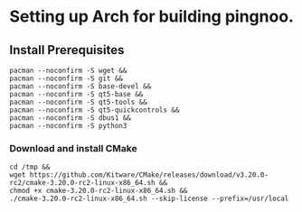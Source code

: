 # Setting up Arch for building pingnoo.

## Install Prerequisites
```
pacman --noconfirm -S wget &&
pacman --noconfirm -S git &&
pacman --noconfirm -S base-devel &&
pacman --noconfirm -S qt5-base &&
pacman --noconfirm -S qt5-tools &&
pacman --noconfirm -S qt5-quickcontrols &&
pacman --noconfirm -S dbus1 &&
pacman --noconfirm -S python3
```

### Download and install CMake
```
cd /tmp &&
wget https://github.com/Kitware/CMake/releases/download/v3.20.0-rc2/cmake-3.20.0-rc2-linux-x86_64.sh &&
chmod +x cmake-3.20.0-rc2-linux-x86_64.sh &&
./cmake-3.20.0-rc2-linux-x86_64.sh --skip-license --prefix=/usr/local
```
